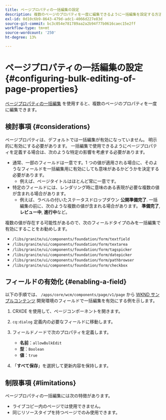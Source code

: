 ```yaml
---
title: ページプロパティの一括編集の設定
description: 複数のページのプロパティを一度に編集できるように一括編集を設定する方法を説明します。
exl-id: 0d10c6b9-8643-479d-adc1-4066d227e83d
source-git-commit: bc3c054e781789aa2a2b94f77b0616caec15e2ff
workflow-type: tm+mt
source-wordcount: '250'
ht-degree: 13%

---
```


# ページプロパティの一括編集の設定 {#configuring-bulk-editing-of-page-properties}

[ページプロパティの一括編集](/help/sites-cloud/authoring/fundamentals/page-properties.md#from-the-sites-console-multiple-pages) を使用すると、複数のページのプロパティを一度に編集できます。

## 検討事項 {#considerations}

ページプロパティは、デフォルトでは一括編集が有効になっていません。 明示的に有効にする必要があります。 一括編集で使用できるようにページプロパティを定義する場合は、次のような特定の影響を考慮する必要があります。

* 通常、一部のフィールドは一意です。1 つの値が適用される場合に、そのようなフィールドを一括編集用に有効にしても意味があるかどうかを決定する必要があります。
   * 例えば、ページタイトルはほとんど常に一意です。
* 特定のフィールドには、レンダリング時に意味のある表現が必要な複数の値が含まれる場合があります。
   * 例えば、ラベルの付いたステータスドロップダウン **公開準備完了**. 一括編集の前に、次のような複数の値が含まれる場合があります。 **準備完了**, **レビュー中**, **進行中**&#x200B;など。

複数の値が存在する可能性があるので、次のフィールドタイプのみを一括編集で有効にすることをお勧めします。

* `/libs/granite/ui/components/foundation/form/textfield`
* `/libs/granite/ui/components/foundation/form/textarea`
* `/libs/granite/ui/components/foundation/form/tagspicker`
* `/libs/granite/ui/components/foundation/form/datepicker`
* `/libs/granite/ui/components/foundation/form/pathbrowser`
* `/libs/granite/ui/components/foundation/form/checkbox`

## フィールドの有効化 {#enabling-a-field}

以下の手順では、 `/apps/core/wcm/components/page/v1/page` から [WKND サンプルコンテンツ](/help/implementing/developing/introduction/develop-wknd-tutorial.md) 開発環境のフィールドで一括編集を有効にする例を示します。

1. CRXDE を使用して、ページコンポーネントを開きます。
1. `cq:dialog` 定義内の必要なフィールドに移動します。
1. フィールドノードで次のプロパティを定義します。

   * **名前**：`allowBulkEdit`
   * **型**：`Boolean`
   * **値**：`true`

1. 「**すべて保存**」を選択して更新内容を保持します。

## 制限事項 {#limitations}

ページプロパティの一括編集には次の特徴があります。

* ライブコピー内のページでは使用できません。
* 同じリソースタイプを持つページでのみ使用できます。
